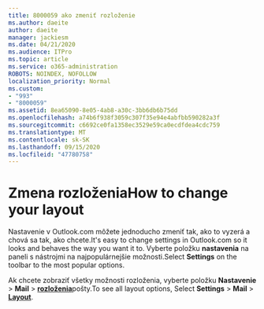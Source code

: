 ```yaml
---
title: 8000059 ako zmeniť rozloženie
ms.author: daeite
author: daeite
manager: jackiesm
ms.date: 04/21/2020
ms.audience: ITPro
ms.topic: article
ms.service: o365-administration
ROBOTS: NOINDEX, NOFOLLOW
localization_priority: Normal
ms.custom:
- "993"
- "8000059"
ms.assetid: 8ea65090-8e05-4ab8-a30c-3bb6db6b75dd
ms.openlocfilehash: a74b6f938f3059c307f35e94e4abfbb590282a3f
ms.sourcegitcommit: c6692ce0fa1358ec3529e59ca0ecdfdea4cdc759
ms.translationtype: MT
ms.contentlocale: sk-SK
ms.lasthandoff: 09/15/2020
ms.locfileid: "47780758"
---
```

# <a name="how-to-change-your-layout"></a><span data-ttu-id="b5e05-102">Zmena rozloženia</span><span class="sxs-lookup"><span data-stu-id="b5e05-102">How to change your layout</span></span>

<span data-ttu-id="b5e05-103">Nastavenie v Outlook.com môžete jednoducho zmeniť tak, ako to vyzerá a chová sa tak, ako chcete.</span><span class="sxs-lookup"><span data-stu-id="b5e05-103">It's easy to change settings in Outlook.com so it looks and behaves the way you want it to.</span></span> <span data-ttu-id="b5e05-104">Vyberte položku **nastavenia** na paneli s nástrojmi na najpopulárnejšie možnosti.</span><span class="sxs-lookup"><span data-stu-id="b5e05-104">Select **Settings** on the toolbar to the most popular options.</span></span>

<span data-ttu-id="b5e05-105">Ak chcete zobraziť všetky možnosti rozloženia, vyberte položku **Nastavenie**  >  **Mail**  >  [**rozloženia**](https://outlook.live.com/mail/options/mail/layout)pošty.</span><span class="sxs-lookup"><span data-stu-id="b5e05-105">To see all layout options, Select **Settings** > **Mail** > [**Layout**](https://outlook.live.com/mail/options/mail/layout).</span></span>
  
